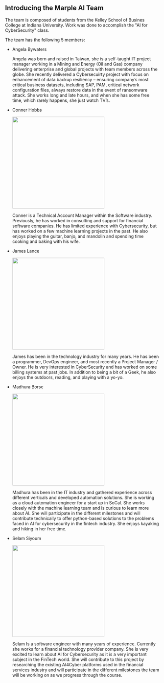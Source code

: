 ## Introducing the Marple AI Team

The team is composed of students from the Kelley School of Busines College at Indiana University.  Work was done to accomplish the "AI for CyberSecurity" class.

The team has the following 5 members:

<ul>
    <li>
        <p>Angela Bywaters</p>
        <p>Angela was born and raised in Taiwan, she is a self-taught IT project manager working in a Mining and Energy (Oil and Gas) company delivering enterprise and global projects with team members across the globe. She recently delivered a Cybersecuirty project with focus on enhancement of data backup resiliency – ensuring company’s most critical business datasets, including SAP, PAM, critical network configuration files, always restore data in the event of ransomware attack. She  works long and late hours, and when she has some free time, which rarely happens, she just watch TV’s.</p>
    </li>
    <li>
        <p>Conner Hobbs</p>
        <img src="{{ '/assets/images/chobbs.jpeg' | relative_url }}" width="300">
        <p>Conner is a Technical Account Manager within the Software industry. Previously, he has worked in consulting and support for financial software companies. He has limited experience with Cybersecurity, but has worked on a few machine learning projects in the past. He also enjoys playing the guitar, banjo, and mandolin and spending time cooking and baking with his wife.</p>
    </li>
    <li>
        <p>James Lance</p>
        <img src="{{ '/assets/images/jnlance.png' | relative_url }}" width="300">
        <p>James has been in the technology industry for many years.  He has been a programmer, DevOps engineer, and most recently a Project Manager / Owner.  He is very interested in CyberSecurity and has worked on some billing systems at past jobs.  In addition to being a bit of a Geek, he also enjoys the outdoors, reading, and playing with a yo-yo.</p>
    </li>
    <li>
        <p>Madhura Borse</p>
        <img src="{{ '/assets/images/mborse.png' | relative_url }}" width="300">
        <p>Madhura has been in the IT industry and gathered experience across different verticals and developed automation solutions. She is working as a cloud automation engineer for a start up in SoCal. She works closely with the machine learning team and is curious to learn more about AI. She will participate in the different milestones and will contribute technically to offer python-based solutions to the problems faced in AI for cybersecurity in the fintech industry. She enjoys kayaking and hiking in her free time.</p>
    </li>
    <li>
        <p>Selam Siyoum</p>
        <img src="{{ '/assets/images/ssiyoum.jpeg' | relative_url }}" width="300">
        <p>Selam Is a software engineer with many years of experience. Currently she works for a financial technology provider company. She is very excited to learn about AI for Cybersecurity as it is a very important subject in the FinTech world. She will contribute to this project by researching the existing AI4Cyber platforms used in the financial services industry and will participate in the different milestones the team will be working on as we progress through the course.</p>
    </li>
</ul>
